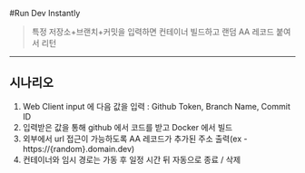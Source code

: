 #Run Dev Instantly
> 특정 저장소+브랜치+커밋을 입력하면 컨테이너 빌드하고 랜덤 AA 레코드 붙여서 리턴

---
## 시나리오
1. Web Client input 에 다음 값을 입력 : Github Token, Branch Name, Commit ID
2. 입력받은 값을 통해 github 에서 코드를 받고 Docker 에서 빌드
3. 외부에서 url 접근이 가능하도록 AA 레코드가 추가된 주소 출력(ex - https://{random}.domain.dev)
4. 컨테이너와 임시 경로는 가동 후 일정 시간 뒤 자동으로 종료 / 삭제 